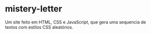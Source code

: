 # mistery-letter
Um site feito em HTML, CSS e JavaScript, que gera uma sequencia de textos com estilos CSS aleatórios.
